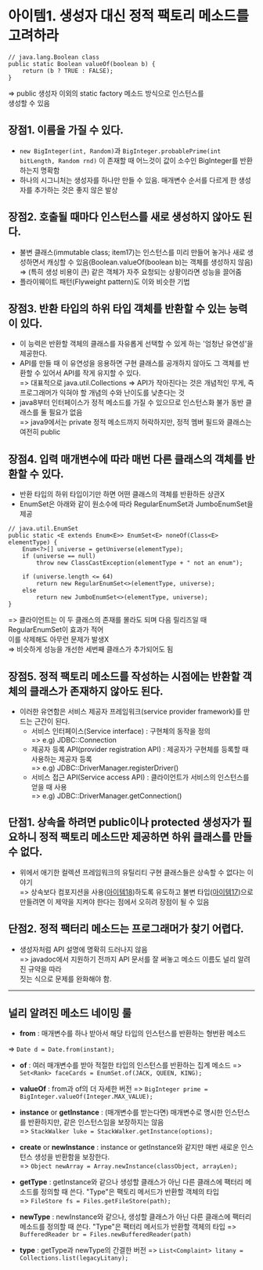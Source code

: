# 아이템1. 생성자 대신 정적 팩토리 메소드를 고려하라  

```
// java.lang.Boolean class
public static Boolean valueOf(boolean b) {
    return (b ? TRUE : FALSE);
}
```

=> public 생성자 이외의 static factory 메소드 방식으로 인스턴스를  
생성할 수 있음  

## 장점1. 이름을 가질 수 있다.

- ```new BigInteger(int, Random)```과 ```BigInteger.probablePrime(int bitLength, Random rnd)```  이 존재할 때 어느것이 값이 소수인 BigInteger를 반환하는지 명확함  
- 하나의 시그니처는 생성자를 하나만 만들 수 있음. 매개변수 순서를 다르게 한 생성자를 추가하는 것은 좋지 않은 발상  

## 장점2. 호출될 때마다 인스턴스를 새로 생성하지 않아도 된다.

- 불변 클래스(immutable class; item17)는 인스턴스를 미리 만들어 놓거나 새로 생성하면서 캐싱할 수 있음(Boolean.valueOf(boolean b)는 객체를 생성하지 않음)  
=> (특히 생성 비용이 큰) 같은 객체가 자주 요청되는 상황이라면 성능을 끌어줌  
- 플라이웨이트 패턴(Flyweight pattern)도 이와 비슷한 기법  

## 장점3. 반환 타입의 하위 타입 객체를 반환할 수 있는 능력이 있다.

- 이 능력은 반환할 객체의 클래스를 자유롭게 선택할 수 있게 하는 '엄청난 유연성'을 제공한다.  
- API를 만들 때 이 유연성을 응용하면 구현 클래스를 공개하지 않아도 그 객체를 반환할 수 있어서 API를 작게 유지할 수 있다.  
=> 대표적으로 java.util.Collections
=> API가 작아진다는 것은 개념적인 무게, 즉 프로그래머가 익혀야 할 개념의 수와 난이도를 낮춘다는 것  
- java8부터 인터페이스가 정적 메소드를 가질 수 있으므로 인스턴스화 불가 동반 클래스를 둘 필요가 없음  
=> java9에서는 private 정적 메소드까지 허락하지만, 정적 멤버 필드와 클래스는 여전히 public  

## 장점4. 입력 매개변수에 따라 매번 다른 클래스의 객체를 반환할 수 있다.

- 반환 타입의 하위 타입이기만 하면 어떤 클래스의 객체를 반환하든 상관X  
- EnumSet은 아래와 같이 원소수에 따라 RegularEnumSet과 JumboEnumSet을 제공

```
// java.util.EnumSet
public static <E extends Enum<E>> EnumSet<E> noneOf(Class<E> elementType) {
    Enum<?>[] universe = getUniverse(elementType);
    if (universe == null)
        throw new ClassCastException(elementType + " not an enum");

    if (universe.length <= 64)
        return new RegularEnumSet<>(elementType, universe);
    else
        return new JumboEnumSet<>(elementType, universe);
}
```  

=> 클라이언트는 이 두 클래스의 존재를 몰라도 되며 다음 릴리즈일 때 RegularEnumSet이 효과가 적어  
이를 삭제해도 아무런 문제가 발생X  
=> 비슷하게 성능을 개선한 세번째 클래스가 추가되어도 됨  

## 장점5. 정적 팩토리 메소드를 작성하는 시점에는 반환할 객체의 클래스가 존재하지 않아도 된다.

- 이러한 유연함은 서비스 제공자 프레임워크(service provider framework)를 만드는 근간이 된다.  
  - 서비스 인터페이스(Service interface) : 구현체의 동작을 정의  
    => e.g) JDBC::Connection
  - 제공자 등록 API(provider registration API) : 제공자가 구현체를 등록할 때 사용하는 제공자 등록  
    => e.g) JDBC::DriverManager.registerDriver()
  - 서비스 접근 API(Service access API) : 클라이언트가 서비스의 인스턴스를 얻을 때 사용  
    => e.g) JDBC::DriverManager.getConnection()

## 단점1. 상속을 하려면 public이나 protected 생성자가 필요하니 정적 팩토리 메소드만 제공하면 하위 클래스를 만들 수 없다.

- 위에서 애기한 컬렉션 프레임워크의 유틸리티 구현 클래스들은 상속할 수 없다는 이야기  
=> 상속보다 컴포지션을 사용(<a href="./item18.md">아이템18</a>)하도록 유도하고 불변 타입(<a href="./item17.md">아이템17</a>)으로 만들려면 이 제약을 지켜야 한다는 점에서 오히려 장점이 될 수 있음  

## 단점2. 정적 팩터리 메소드는 프로그래머가 찾기 어렵다.

- 생성자처럼 API 설명에 명확히 드러나지 않음  
=> javadoc에서 지원하기 전까지 API 문서를 잘 써놓고 메소드 이름도 널리 알려진 규약을 따라  
짓는 식으로 문제를 완화해야 함.  

---  

## 널리 알려진 메소드 네이밍 룰  

- **from** : 매개변수를 하나 받아서 해당 타입의 인스턴스를 반환하는 형번환 메소드  

=> ```Date d = Date.from(instant);```  

- **of** : 여러 매개변수를 받아 적절한 타입의 인스턴스를 반환하는 집계 메소드
=> ```Set<Rank> faceCards = EnumSet.of(JACK, QUEEN, KING);```  

- **valueOf** : from과 of의 더 자세한 버전
=> ```BigInteger prime = BigInteger.valueOf(Integer.MAX_VALUE);```  

- **instance** or **getInstance** : (매개변수를 받는다면) 매개변수로 명시한 인스턴스를 반환하지만, 같은 인스턴스임을 보장하지는 않음  
=> ```StackWalker luke = StackWalker.getInstance(options);```  

- **create** or **newInstance** : instance or getInstance와 같지만 매번 새로운 인스턴스 생성을 반환함을 보장한다.  
=> ```Object newArray = Array.newInstance(classObject, arrayLen);```  

- **getType** : getInstance와 같으나 생성할 클래스가 아닌 다른 클래스에 팩터리 메소드를 정의할 때 쓴다. "Type"은 팩토리 메서드가 반환할 객체의 타입  
=> ```FileStore fs = Files.getFileStore(path);```  

- **newType** : newInstance와 같으나, 생성할 클래스가 아닌 다른 클래스에 팩터리 메소드를 정의할 때 쓴다. "Type"은 팩터리 메서드가 반환할 객체의 타입
=> ```BufferedReader br = Files.newBufferedReader(path)```  

- **type** : getType과 newType의 간결한 버전
=> ```List<Complaint> litany = Collections.list(legacyLitany);```  
